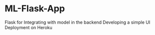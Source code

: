 # ML-Flask-App
Flask for Integrating with model in the backend
Developing a simple UI
Deployment on Heroku
